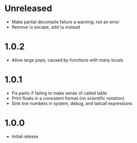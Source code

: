 # Unreleased

- Make partial decompile failure a warning, not an error
- Remove \x escape, add \u instead

# 1.0.2

- Allow large pops, caused by functions with many locals

# 1.0.1

- Fix panic if failing to make sense of called table
- Print floats in a consistent format (no scientific notation)
- Sink line numbers in system, debug, and tailcall expressions

# 1.0.0

- Initial release
